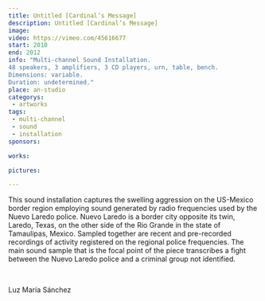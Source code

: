 ```yaml
---
title: Untitled [Cardinal’s Message]
description: Untitled [Cardinal’s Message]
image: 
video: https://vimeo.com/45616677
start: 2010
end: 2012
info: "Multi-channel Sound Installation.
48 speakers, 3 amplifiers, 3 CD players, urn, table, bench.
Dimensions: variable.
Duration: undetermined."
place: an-studio
categorys:
 - artworks
tags:
 - multi-channel
 - sound
 - installation
sponsors:

works:

pictures:

---
```


This sound installation captures the swelling aggression on the US-Mexico border region employing sound generated by radio frequencies used by the Nuevo Laredo police. Nuevo Laredo is a border city opposite its twin, Laredo, Texas, on the other side of the Rio Grande in the state of Tamaulipas, Mexico. Sampled together are recent and pre-recorded recordings of activity registered on the regional police frequencies. The main sound sample that is the focal point of the piece transcribes a fight between the Nuevo Laredo police and a criminal group not identified.

 

Luz María Sánchez